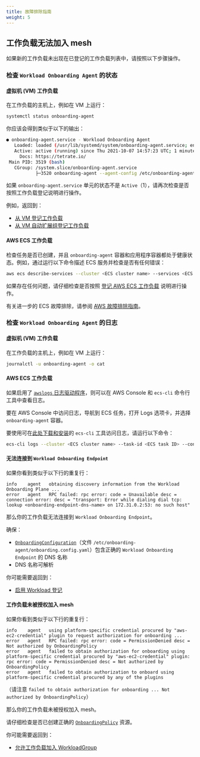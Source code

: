 ```yaml
---
title: 故障排除指南
weight: 5
---
```


## 工作负载无法加入 mesh

如果新的工作负载未出现在已登记的工作负载列表中，请按照以下步骤操作。

### 检查 `Workload Onboarding Agent` 的状态

#### 虚拟机 (VM) 工作负载

在工作负载的主机上，例如在 VM 上运行：

```bash
systemctl status onboarding-agent
```

你应该会得到类似于以下的输出：

```bash
● onboarding-agent.service - Workload Onboarding Agent
   Loaded: loaded (/usr/lib/systemd/system/onboarding-agent.service; enabled; vendor preset: disabled)
   Active: active (running) since Thu 2021-10-07 14:57:23 UTC; 1 minute ago  # (1)
     Docs: https://tetrate.io/
 Main PID: 3519 (bash)
   CGroup: /system.slice/onboarding-agent.service
           ├─3520 onboarding-agent --agent-config /etc/onboarding-agent/agent.config.yaml --onboarding-config /etc/onboarding-agent/onboarding.config.yaml
```

如果 `onboarding-agent.service` 单元的状态不是 `Active`（1），请再次检查是否按照工作负载登记说明进行操作。

例如，返回到：
* [从 VM 登记工作负载](../onboarding)
* [从 VM 自动扩展组登记工作负载](../onboarding)

#### AWS ECS 工作负载

检查任务是否已创建，并且 `onboarding-agent` 容器和应用程序容器都处于健康状态。例如，通过运行以下命令描述 ECS 服务并检查是否有任何错误：

```bash
aws ecs describe-services --cluster <ECS cluster name> --services <ECS service name>
```

如果存在任何问题，请仔细检查是否按照 [登记 AWS ECS 工作负载](../ecs-workloads) 说明进行操作。

有关进一步的 ECS 故障排除，请参阅 [AWS 故障排除指南](https://docs.aws.amazon.com/AmazonECS/latest/developerguide/troubleshooting.html)。

### 检查 `Workload Onboarding Agent` 的日志

#### 虚拟机 (VM) 工作负载

在工作负载的主机上，例如在 VM 上运行：

```bash
journalctl -u onboarding-agent -o cat
```

#### AWS ECS 工作负载

如果启用了 [`awslogs` 日志驱动程序](https://docs.aws.amazon.com/AmazonECS/latest/developerguide/using_awslogs.html)，则可以在 AWS Console 和 `ecs-cli` 命令行工具中查看日志。

要在 AWS Console 中访问日志，导航到 ECS 任务，打开 Logs 选项卡，并选择 `onboarding-agent` 容器。

要使用可在[此处下载和安装](https://docs.aws.amazon.com/AmazonECS/latest/developerguide/ECS_CLI_installation.html)的 `ecs-cli` 工具访问日志，请运行以下命令：

```bash
ecs-cli logs --cluster <ECS cluster name> --task-id <ECS task ID> --container-name onboarding-agent --follow
```

#### 无法连接到 `Workload Onboarding Endpoint`

如果你看到类似于以下行的重复行：

```text
info    agent   obtaining discovery information from the Workload Onboarding Plane ...
error   agent   RPC failed: rpc error: code = Unavailable desc = connection error: desc = "transport: Error while dialing dial tcp: lookup <onboarding-endpoint-dns-name> on 172.31.0.2:53: no such host"
```

那么你的工作负载无法连接到 `Workload Onboarding Endpoint`。

确保：
* [`OnboardingConfiguration`](../../../../refs/onboarding/config/agent/v1alpha1/onboarding_configuration)（文件 `/etc/onboarding-agent/onboarding.config.yaml`）包含正确的 `Workload Onboarding Endpoint` 的 DNS 名称
* DNS 名称可解析

你可能需要返回到：
* [启用 Workload 登记](../setup)

#### 工作负载未被授权加入 mesh

如果你看到类似于以下行的重复行：

```text
info    agent   using platform-specific credential procured by "aws-ec2-credential" plugin to request authorization for onboarding ...
error   agent   RPC failed: rpc error: code = PermissionDenied desc = Not authorized by OnboardingPolicy
error   agent   failed to obtain authorization for onboarding using platform-specific credential procured by "aws-ec2-credential" plugin: rpc error: code = PermissionDenied desc = Not authorized by OnboardingPolicy
error   agent   failed to obtain authorization to onboard using platform-specific credential procured by any of the plugins
```

（请注意 `failed to obtain authorization for onboarding ... Not authorized by OnboardingPolicy`）

那么你的工作负载未被授权加入 mesh。

请仔细检查是否已创建正确的 [`OnboardingPolicy`](../../../../refs/onboarding/config/authorization/v1alpha1/policy) 资源。

你可能需要返回到：
* [允许工作负载加入 WorkloadGroup](../setup)